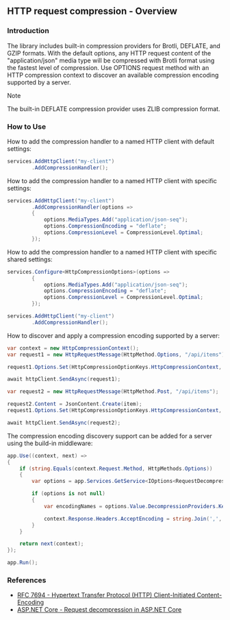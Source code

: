 ## HTTP request compression - Overview

<p />

### Introduction

<p />

The library includes built-in compression providers for Brotli, DEFLATE, and GZIP formats. With the default options, any HTTP request content of the "application/json" media type will be compressed with Brotli format using the fastest level of compression. Use OPTIONS request method with an HTTP compression context to discover an available compression encoding supported by a server.

<p />

> [!NOTE]
> The built-in DEFLATE compression provider uses ZLIB compression format.

<p />

### How to Use

<p />

How to add the compression handler to a named HTTP client with default settings:

<p />

```cs
services.AddHttpClient("my-client")
        .AddCompressionHandler();
```

<p />

How to add the compression handler to a named HTTP client with specific settings:

<p />

```cs
services.AddHttpClient("my-client")
        .AddCompressionHandler(options =>
        {
            options.MediaTypes.Add("application/json-seq");
            options.CompressionEncoding = "deflate";
            options.CompressionLevel = CompressionLevel.Optimal;
        });
```

<p />

How to add the compression handler to a named HTTP client with specific shared settings:

<p />

```cs
services.Configure<HttpCompressionOptions>(options =>
        {
            options.MediaTypes.Add("application/json-seq");
            options.CompressionEncoding = "deflate";
            options.CompressionLevel = CompressionLevel.Optimal;
        });

services.AddHttpClient("my-client")
        .AddCompressionHandler();
```

<p />

How to discover and apply a compression encoding supported by a server:

<p />

```cs
var context = new HttpCompressionContext();
var request1 = new HttpRequestMessage(HttpMethod.Options, "/api/items");

request1.Options.Set(HttpCompressionOptionKeys.HttpCompressionContext, context);

await httpClient.SendAsync(request1);

var request2 = new HttpRequestMessage(HttpMethod.Post, "/api/items");

request2.Content = JsonContent.Create(item);
request1.Options.Set(HttpCompressionOptionKeys.HttpCompressionContext, context);

await httpClient.SendAsync(request2);
```

<p />

The compression encoding discovery support can be added for a server using the build-in middleware:

<p />

```cs
app.Use((context, next) =>
{
    if (string.Equals(context.Request.Method, HttpMethods.Options))
    {
        var options = app.Services.GetService<IOptions<RequestDecompressionOptions>>();

        if (options is not null)
        {
            var encodingNames = options.Value.DecompressionProviders.Keys;

            context.Response.Headers.AcceptEncoding = string.Join(',', encodingNames);
        }
    }

    return next(context);
});

app.Run();
```

<p />

### References

- [RFC 7694 - Hypertext Transfer Protocol (HTTP) Client-Initiated Content-Encoding](https://datatracker.ietf.org/doc/html/rfc7694)
- [ASP.NET Core - Request decompression in ASP.NET Core](https://learn.microsoft.com/en-us/aspnet/core/fundamentals/middleware/request-decompression)
